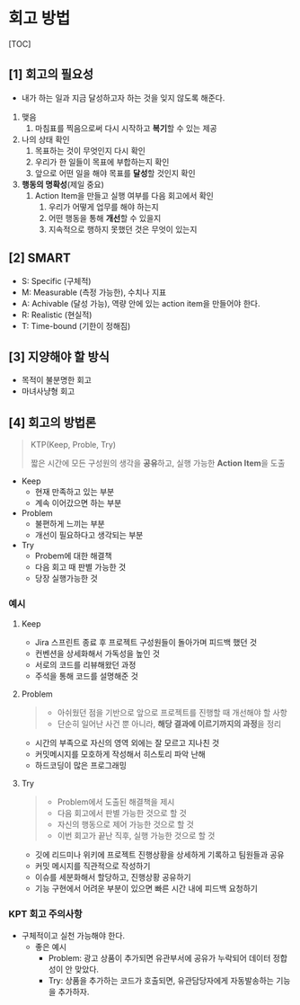 # 회고 방법

[TOC]



## [1] 회고의 필요성

* 내가 하는 일과 지금 달성하고자 하는 것을 잊지 않도록 해준다.

1. 맺음
   1. 마침표를 찍음으로써 다시 시작하고 **복기**할 수 있는 제공
2. 나의 상태 확인
   1. 목표하는 것이 무엇인지 다시 확인
   2. 우리가 한 일들이 목표에 부합하는지 확인
   3. 앞으로 어떤 일을 해야 목표를 **달성**할 것인지 확인
3. **행동의 명확성**(제일 중요)
   1. Action Item을 만들고 실행 여부를 다음 회고에서 확인
      1. 우리가 어떻게 업무를 해야 하는지
      2. 어떤 행동을 통해 **개선**할 수 있을지
      3. 지속적으로 행하지 못했던 것은 무엇이 있는지



## [2] SMART

* S: Specific (구체적)
* M: Measurable (측정 가능한), 수치나 지표
* A: Achivable (달성 가능), 역량 안에 있는 action item을 만들어야 한다.
* R: Realistic (현실적)
* T: Time-bound (기한이 정해짐)



## [3] 지양해야 할 방식

* 목적이 불분명한 회고
* 마녀사냥형 회고



## [4] 회고의 방법론

> KTP(Keep, Proble, Try)
>
> 짧은 시간에 모든 구성원의 생각을 **공유**하고, 실행 가능한 **Action Item**을 도출

* Keep
  * 현재 만족하고 있는 부분
  * 계속 이어갔으면 하는 부분
* Problem
  * 불편하게 느끼는 부분
  * 개선이 필요하다고 생각되는 부분
* Try
  * Probem에 대한 해결책
  * 다음 회고 때 판별 가능한 것
  * 당장 실행가능한 것



### 예시

1. Keep

   * Jira 스프린트 종료 후 프로젝트 구성원들이 돌아가며 피드백 했던 것
   * 컨벤션을 상세화해서 가독성을 높인 것
   * 서로의 코드를 리뷰해왔던 과정
   * 주석을 통해 코드를 설명해준 것

2. Problem

   > * 아쉬웠던 점을 기반으로 앞으로 프로젝트를 진행할 때 개선해야 할 사항
   > * 단순히 일어난 사건 뿐 아니라, **해당 결과에 이르기까지의 과정**을 정리

   * 시간의 부족으로 자신의 영역 외에는 잘 모르고 지나친 것
   * 커밋메시지를 모호하게 작성해서 히스토리 파악 난해
   * 하드코딩이 많은 프로그래밍

3. Try

   > * Problem에서 도출된 해결책을 제시
   > * 다음 회고에서 판별 가능한 것으로 할 것
   > * 자신의 행동으로 제어 가능한 것으로 할 것
   > * 이번 회고가 끝난 직후, 실행 가능한 것으로 할 것

   * 깃에 리드미나 위키에 프로젝트 진행상황을 상세하게 기록하고 팀원들과 공유
   * 커밋 메시지를 직관적으로 작성하기
   * 이슈를 세분화해서 할당하고, 진행상황 공유하기
   * 기능 구현에서 어려운 부분이 있으면 빠른 시간 내에 피드백 요청하기



### KPT 회고 주의사항

* 구체적이고 실천 가능해야 한다.
  * 좋은 예시
    * Problem: 광고 상품이 추가되면 유관부서에 공유가 누락되어 데이터 정합성이 안 맞았다.
    * Try: 상품을 추가하는 코드가 호출되면, 유관담당자에게 자동발송하는 기능을 추가하자.
